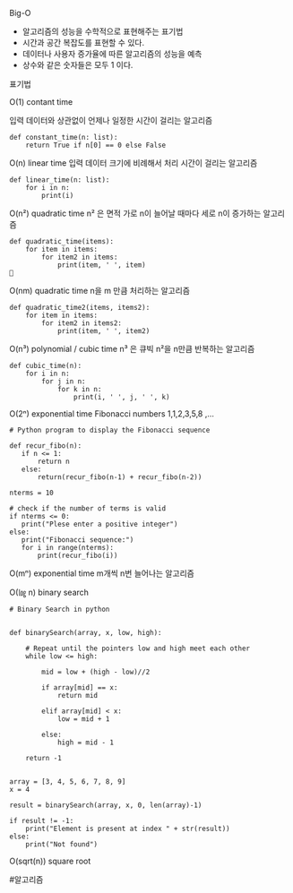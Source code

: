 Big-O

- 알고리즘의 성능을 수학적으로 표현해주는 표기법
- 시간과 공간 복잡도를 표현할 수 있다.
- 데이터나 사용자 증가율에 따른 알고리즘의 성능을 예측
- 상수와 같은 숫자들은 모두 1 이다.



표기법

O(1) contant time

입력 데이터와 상관없이 언제나 일정한 시간이 걸리는 알고리즘
```
def constant_time(n: list):
    return True if n[0] == 0 else False
```

O(n) linear time 
입력 데이터 크기에 비례해서 처리 시간이 걸리는 알고리즘
```
def linear_time(n: list):
    for i in n:
        print(i)
```

O(n²)  quadratic time
n² 은 면적 가로 n이 늘어날 때마다 세로 n이 증가하는 알고리즘
```
def quadratic_time(items):
    for item in items:
        for item2 in items:
            print(item, ' ', item)

```

O(nm)	quadratic time
n을 m 만큼 처리하는 알고리즘
```
def quadratic_time2(items, items2):
    for item in items:
        for item2 in items2:
            print(item, ' ', item2)

```

O(n³) polynomial / cubic time
n³ 은 큐빅 n²을 n만큼 반복하는 알고리즘 
```
def cubic_time(n):
    for i in n:
        for j in n:
            for k in n:
                print(i, ' ', j, ' ', k)

```


O(2ⁿ)  exponential time
Fibonacci numbers
1,1,2,3,5,8 ,… 

```
# Python program to display the Fibonacci sequence

def recur_fibo(n):
   if n <= 1:
       return n
   else:
       return(recur_fibo(n-1) + recur_fibo(n-2))

nterms = 10

# check if the number of terms is valid
if nterms <= 0:
   print("Plese enter a positive integer")
else:
   print("Fibonacci sequence:")
   for i in range(nterms):
       print(recur_fibo(i))
```


O(mⁿ) exponential time
 m개씩 n번 늘어나는 알고리즘

O(㏒ n) binary search
```
# Binary Search in python


def binarySearch(array, x, low, high):

    # Repeat until the pointers low and high meet each other
    while low <= high:

        mid = low + (high - low)//2

        if array[mid] == x:
            return mid

        elif array[mid] < x:
            low = mid + 1

        else:
            high = mid - 1

    return -1


array = [3, 4, 5, 6, 7, 8, 9]
x = 4

result = binarySearch(array, x, 0, len(array)-1)

if result != -1:
    print("Element is present at index " + str(result))
else:
    print("Not found")
```


O(sqrt(n))
square root



























 #알고리즘